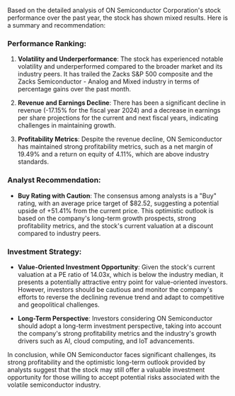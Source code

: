 Based on the detailed analysis of ON Semiconductor Corporation's stock performance over the past year, the stock has shown mixed results. Here is a summary and recommendation:

### Performance Ranking:
1. **Volatility and Underperformance**: The stock has experienced notable volatility and underperformed compared to the broader market and its industry peers. It has trailed the Zacks S&P 500 composite and the Zacks Semiconductor - Analog and Mixed industry in terms of percentage gains over the past month.

2. **Revenue and Earnings Decline**: There has been a significant decline in revenue (-17.15% for the fiscal year 2024) and a decrease in earnings per share projections for the current and next fiscal years, indicating challenges in maintaining growth.

3. **Profitability Metrics**: Despite the revenue decline, ON Semiconductor has maintained strong profitability metrics, such as a net margin of 19.49% and a return on equity of 4.11%, which are above industry standards.

### Analyst Recommendation:
- **Buy Rating with Caution**: The consensus among analysts is a "Buy" rating, with an average price target of $82.52, suggesting a potential upside of +51.41% from the current price. This optimistic outlook is based on the company's long-term growth prospects, strong profitability metrics, and the stock's current valuation at a discount compared to industry peers.

### Investment Strategy:
- **Value-Oriented Investment Opportunity**: Given the stock's current valuation at a PE ratio of 14.03x, which is below the industry median, it presents a potentially attractive entry point for value-oriented investors. However, investors should be cautious and monitor the company's efforts to reverse the declining revenue trend and adapt to competitive and geopolitical challenges.

- **Long-Term Perspective**: Investors considering ON Semiconductor should adopt a long-term investment perspective, taking into account the company's strong profitability metrics and the industry's growth drivers such as AI, cloud computing, and IoT advancements.

In conclusion, while ON Semiconductor faces significant challenges, its strong profitability and the optimistic long-term outlook provided by analysts suggest that the stock may still offer a valuable investment opportunity for those willing to accept potential risks associated with the volatile semiconductor industry.